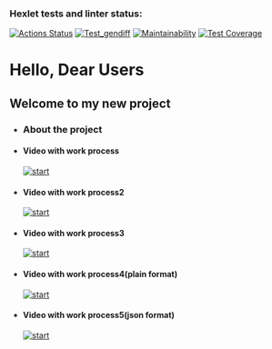 ### Hexlet tests and linter status:
[![Actions Status](https://github.com/QupolTwoTimes/frontend-project-46/workflows/hexlet-check/badge.svg)](https://github.com/QupolTwoTimes/frontend-project-46/actions)
[![Test_gendiff](https://github.com/QupolTwoTimes/frontend-project-46/actions/workflows/hexlet-check.yml/badge.svg)](https://github.com/QupolTwoTimes/frontend-project-46/actions/workflows/main.yml)
[![Maintainability](https://api.codeclimate.com/v1/badges/a8d6ee366154c48f5fab/maintainability)](https://codeclimate.com/github/QupolTwoTimes/frontend-project-46/maintainability)
[![Test Coverage](https://api.codeclimate.com/v1/badges/a8d6ee366154c48f5fab/test_coverage)](https://codeclimate.com/github/QupolTwoTimes/frontend-project-46/test_coverage)


# Hello, Dear Users 
## Welcome to my new project
* ### About the project

* #### Video with work process
    [![start](https://asciinema.org/a/563490.svg)](https://asciinema.org/a/563490)

* #### Video with work process2
    [![start](https://asciinema.org/a/568150.svg)](https://asciinema.org/a/568150)

* #### Video with work process3
    [![start](https://asciinema.org/a/571384.svg)](https://asciinema.org/a/571384)

* #### Video with work process4(plain format)
    [![start](https://asciinema.org/a/572118.svg)](https://asciinema.org/a/572118)


* #### Video with work process5(json format)
    [![start](https://asciinema.org/a/572422.svg)](https://asciinema.org/a/572422)